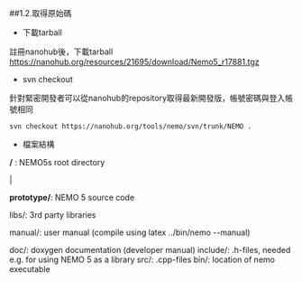 ##1.2.取得原始碼

* 下載tarball

註冊nanohub後，下載tarball
https://nanohub.org/resources/21695/download/Nemo5_r17881.tgz

* svn checkout

針對緊密開發者可以從nanohub的repository取得最新開發版，帳號密碼與登入帳號相同

```
svn checkout https://nanohub.org/tools/nemo/svn/trunk/NEMO .
```

* 檔案結構

**/** : NEMO5s root directory

|

   **prototype/**: NEMO 5 source code


libs/: 3rd party libraries


manual/: user manual (compile using latex ../bin/nemo --manual)


doc/: doxygen documentation (developer manual)
include/: .h-files, needed e.g. for using NEMO 5 as a library
src/: .cpp-files
bin/: location of nemo executable



